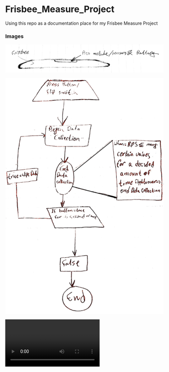 # Frisbee_Measure_Project
Using this repo as a documentation place for my Frisbee Measure Project

 


### Images

![iteration #1](Images/Frisbee%20Iteration%20v.1.JPG)

<img src="Images/SampleCode.jpg" alt="Sample code of how the project will work" width="750" height="750">

![Getting the Gyro to work](Images/Working%20Gyro(v.1).mov)

<br>
<br>



